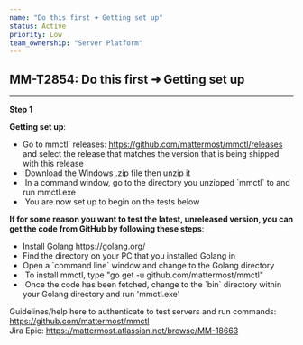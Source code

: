 ```yaml
---
name: "Do this first ➜ Getting set up"
status: Active
priority: Low
team_ownership: "Server Platform"
---
```


## MM-T2854: Do this first ➜ Getting set up

---

**Step 1**

**Getting set up**:

- Go to mmctl\` releases: <https://github.com/mattermost/mmctl/releases> and select the release that matches the version that is being shipped with this release
-  Download the Windows .zip file then unzip it
-  In a command window, go to the directory you unzipped \`mmctl\` to and run mmctl.exe
-  You are now set up to begin on the tests below

**If for some reason you want to test the latest, unreleased version, you can get the code from GitHub by following these steps**:

- Install Golang <https://golang.org/>
- Find the directory on your PC that you installed Golang in
- Open a \`command line\` window and change to the Golang directory
-  To install mmctl, type "go get -u github.com/mattermost/mmctl"
-  Once the code has been fetched, change to the \`bin\` directory within your Golang directory and run 'mmctl.exe'

Guidelines/help here to authenticate to test servers and run commands: <https://github.com/mattermost/mmctl>\
Jira Epic: <https://mattermost.atlassian.net/browse/MM-18663>

